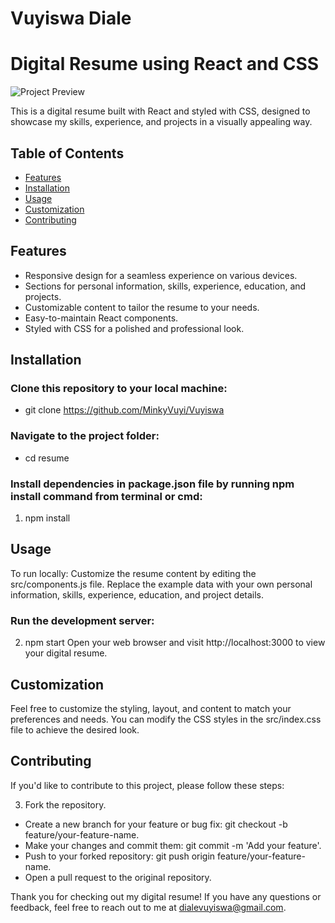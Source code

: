 # Vuyiswa Diale

# Digital Resume using React and CSS

![Project Preview](Vuyiswa_Resume.png)

This is a digital resume built with React and styled with CSS, designed to showcase my skills, experience, and projects in a visually appealing way.

## Table of Contents

- [Features](#features)
- [Installation](#installation)
- [Usage](#usage)
- [Customization](#customization)
- [Contributing](#contributing)

## Features

- Responsive design for a seamless experience on various devices.
- Sections for personal information, skills, experience, education, and projects.
- Customizable content to tailor the resume to your needs.
- Easy-to-maintain React components.
- Styled with CSS for a polished and professional look.

## Installation

### Clone this repository to your local machine:


 -  git clone https://github.com/MinkyVuyi/Vuyiswa

### Navigate to the project folder:

 - cd resume

 ### Install dependencies in package.json file by running npm install command from terminal or cmd:

1. npm install

## Usage
To run locally:
Customize the resume content by editing the src/components.js file. Replace the example data with your own personal information, skills, experience, education, and project details.

### Run the development server:

2. npm start
Open your web browser and visit http://localhost:3000 to view your digital resume.

## Customization
Feel free to customize the styling, layout, and content to match your preferences and needs. You can modify the CSS styles in the src/index.css file to achieve the desired look.

## Contributing
If you'd like to contribute to this project, please follow these steps:

3. Fork the repository.
 - Create a new branch for your feature or bug fix: git checkout -b feature/your-feature-name.
 - Make your changes and commit them: git commit -m 'Add your feature'.
 - Push to your forked repository: git push origin feature/your-feature-name.
 - Open a pull request to the original repository.


Thank you for checking out my digital resume! If you have any questions or feedback, feel free to reach out to me at dialevuyiswa@gmail.com.





